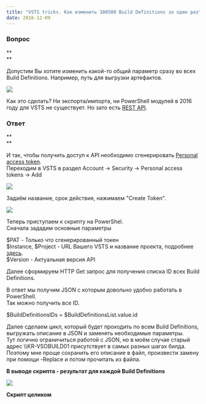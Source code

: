 ```yaml
---
title: "VSTS tricks. Как изменить 100500 Build Definitions за один раз"
date: 2016-12-09
---
```


###  **Вопрос**

**  
**

Допустим Вы хотите изменить какой-то общий параметр сразу во всех Build Definitions. Например, путь для выгрузки артефактов.  
  


[![](https://blogger.googleusercontent.com/img/b/R29vZ2xl/AVvXsEjxpa0VfZJorZ3jFdHciAru9ryiVR-t7I4X4Q73bAi5WgJpxpETAh0E0U5Cu-730QNyH2K22Xk_a_Oe4U7yHA66ewclsu5qHvNbv2CIo04fya8saO5gbPeixP4tRmWvblXSv4cLZCBM7oA7/s640/Build_old.jpg)](/images/Build_old.jpg)

  
Как это сделать? Ни экспорта/импорта, ни PowerShell модулей в 2016 году для VSTS не существует. Но зато есть [REST API](https://www.visualstudio.com/en-us/docs/integrate/api/overview).  
  


###  **Ответ**

**  
**

И так, чтобы получить доступ к API необходимо сгенерировать  [Personal access token](https://www.visualstudio.com/en-us/docs/setup-admin/team-services/use-personal-access-tokens-to-authenticate).  
Переходим в VSTS в раздел Account -> Security -> Personal access tokens -> Add  
  


[![](https://blogger.googleusercontent.com/img/b/R29vZ2xl/AVvXsEjEZ5TJ3ZzmolGsISADpBmFsbmW0l9kYI4kcdJmyDMCPim4QqKxMNdSWT4HTBxhQTfULarg2H1ktDjOgUqZF2WTN596dsDkhzwDGt3x_Ig2srvmMBVFz3PClZ63zHCydKr7iQ4oI6D3_tmo/s640/create+PAT.jpg)](/images/create+PAT.jpg)

  
Задаём название, срок действия, нажимаем "Create Token".  
  


[![](https://blogger.googleusercontent.com/img/b/R29vZ2xl/AVvXsEgdCavaZLlRPFvZw5CTOpa9gbrz5YI_hcKaEJ61sf_bbU31VlDZdmGxsv2k0sF2gvYQDfj35w8Q135dRTI9F07YxrjljXBk4kPgow8SSGWwaKirymXKNZCDLYW1_ccWdMXH48QsgvQEaj9z/s640/PAT.jpg)](/images/PAT.jpg)

  
Теперь приступаем к скрипту на PowerShel.  
Сначала зададим основные параметры  
  
$PAT - Только что сгенерированный токен  
$Instance, $Project - URL Вашего VSTS и название проекта, подробнее [здесь](https://www.visualstudio.com/en-us/docs/integrate/api/xamlbuild/overview).  
$Version - Актуальная версия API  
  
Далее сформируем HTTP Get запрос для получения списка ID всех Build Definitions.  
  
В ответ мы получим JSON с которым довольно удобно работать в PowerShell.  
Так можно получить все ID.  
  
$BuildDefinitionsIDs = $BuildDefinitionsList.value.id  
  
Далее сделаем цикл, который будет проходить по всем  Build Definitions, выгружать описание в JSON и заменять необходимые параметры.  
Тут логично ограничиться работой с JSON, но в моём случае старый адрес \\\KR-VSOBUILD01 присутствует в самых разных шагах билда. Поэтому мне проще сохранить его описание в файл, произвести замену при помощи -Replace и потом прочитать из файла.  
  
  
**В выводе скрипта - результат для каждой Build Definitions**  
  


[![](https://blogger.googleusercontent.com/img/b/R29vZ2xl/AVvXsEgBExd45oLEEimOjoATP_oY5TXzzXqZkpHGjdUD2Q17MGYJQ7obPN9PChpFC66H9mlf1H0l53OqTxXMDGfSNL_A3sclIWyXZWQoBi_ruwt7g-CeW-TxJiq92QrWBpK22bEqw2cRey46JMMu/s640/Log.jpg)](/images/Log.jpg)

  
**Скрипт целиком**  
  

